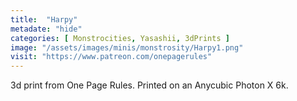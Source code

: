 ```yaml
---
title:  "Harpy"
metadate: "hide"
categories: [ Monstrocities, Yasashii, 3dPrints ]
image: "/assets/images/minis/monstrosity/Harpy1.png"
visit: "https://www.patreon.com/onepagerules"
---
```

3d print from One Page Rules. 
Printed on an Anycubic Photon X 6k.